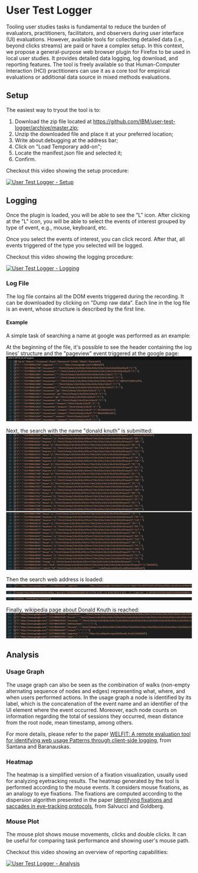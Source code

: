 # User Test Logger

Tooling user studies tasks is fundamental to reduce the burden of evaluators, practitioners, facilitators, and observers during user interface (UI) evaluations. However, available tools for collecting detailed data (i.e., beyond clicks streams) are paid or have a complex setup. In this context, we propose a general-purpose web browser plugin for Firefox to be used in local user studies. It provides detailed data logging, log download, and reporting features. The tool is freely available so that Human-Computer Interaction (HCI) practitioners can use it as a core tool for empirical evaluations or additional data source in mixed methods evaluations.

## Setup

The easiest way to tryout the tool is to:

1. Download the zip file located at https://github.com/IBM/user-test-logger/archive/master.zip;
2. Unzip the downloaded file and place it at your preferred location;
3. Write about:debugging at the address bar;
4. Click on "Load Temporary add-on";
5. Locate the manifest.json file and selected it;
5. Confirm.

Checkout this video showing the setup procedure:

[![User Test Logger - Setup](http://img.youtube.com/vi/0ihIVZ25s0E/0.jpg)](https://youtu.be/0ihIVZ25s0E "User Test Logger - Setup")

## Logging

Once the plugin is loaded, you will be able to see the "L" icon. After clicking at the "L" icon, you will be able to select the events of interest grouped by type of event, e.g., mouse, keyboard, etc.

Once you select the events of interest, you can click record. After that, all events triggered of the type you selected will be logged.

Checkout this video showing the logging procedure:

[![User Test Logger - Logging](http://img.youtube.com/vi/O1TcKH9kUnY/0.jpg)](https://youtu.be/O1TcKH9kUnY "User Test Logger - Logging")

### Log File

The log file contains all the DOM events triggered during the recording. It can be downloaded by clicking on "Dump raw data". Each line in the log file is an event, whose structure is described by the first line. 

#### Example
A simple task of searching a name at google was performed as an example:

At the beginning of the file, it's possible to see the header containing the log lines' structure and the "pageview" event triggered at the google page:
![alt log file](https://raw.githubusercontent.com/IBM/user-test-logger/master/imgs/header-google-search.png)

Next, the search with the name "donald knuth" is submitted:
![alt log file](https://raw.githubusercontent.com/IBM/user-test-logger/master/imgs/typing-knuth.png)
![alt log file](https://raw.githubusercontent.com/IBM/user-test-logger/master/imgs/typing-knuth-2.png)

Then the search web address is loaded:
![alt log line](https://raw.githubusercontent.com/IBM/user-test-logger/master/imgs/google-search.png)
![alt log line](https://raw.githubusercontent.com/IBM/user-test-logger/master/imgs/google-search-2.png)
![alt log line](https://raw.githubusercontent.com/IBM/user-test-logger/master/imgs/google-search-3.png)

Finally, wikipedia page about Donald Knuth is reached:
![alt log file](https://raw.githubusercontent.com/IBM/user-test-logger/master/imgs/entering-wikipedia.png)


## Analysis

### Usage Graph

The usage graph can also be seen as the combination of walks (non-empty alternating sequence of nodes and edges) representing what, where, and when users performed actions. In the usage graph a node is identified by its label, which is the concatenation of the event name and an identifier of the UI element where the event occurred. Moreover, each node counts on information regarding the total of sessions they occurred, mean distance from the root node, mean timestamp, among others.

For more details, please refer to the paper [WELFIT: A remote evaluation tool for identifying web usage Patterns through client-side logging](https://www.researchgate.net/publication/270914330_WELFIT_A_remote_evaluation_tool_for_identifying_web_usage_Patterns_through_client-side_logging), from Santana and Baranauskas.

### Heatmap

The heatmap is a simplified version of a fixation visualization, usually used for analyzing eyetracking results. 
The heatmap generated by the tool is performed according to the mouse events. 
It considers mouse fixations, as an analogy to eye fixations.
The fixations are computed according to the dispersion algorithm presented in the paper [Identifying fixations and saccades in eye-tracking protocols](https://dl.acm.org/citation.cfm?id=355028), from Salvucci and Goldberg.

### Mouse Plot

The mouse plot shows mouse movements, clicks and double clicks. It can be useful for comparing task performance and showing user's mouse path.

Checkout this video showing an overview of reporting capabilities:

[![User Test Logger - Analysis](http://img.youtube.com/vi/nzL9ghswHhg/0.jpg)](https://youtu.be/nzL9ghswHhg "User Test Logger - Analysis")

